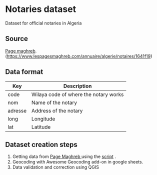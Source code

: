 # Notaries dataset
Dataset for official notaries in Algeria


## Source
[Page maghreb](https://www.lespagesmaghreb.com).
(https://www.lespagesmaghreb.com/annuaire/algerie/notaires/1641f19)
 

## Data format

| Key          | Description | 
| ------------ | -----------------------|
| code| Wilaya code of where the notary works |
| nom |Name of the notary               |
| adresse |Address of the notary |
| long | Longitude                 | 
| lat |Latitude            |

## Dataset creation steps

1. Getting data from  [Page Maghreb ](https://www.lespagesmaghreb.com/annuaire/algerie/notaires/1641f19) using the [script]() .
2. Geocoding with Awesome Geocoding add-on in google sheets.
3. Data validation and correction using QGIS
